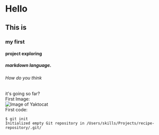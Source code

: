 # Hello
## This is
### my first
#### project exploring
##### markdown language.
###### How do you think  
it's going so far?  
First Image:  
![Image of Yaktocat](https://octodex.github.com/images/yaktocat.png)  
First code:  
```
$ git init
Initialized empty Git repository in /Users/skills/Projects/recipe-repository/.git/
```
